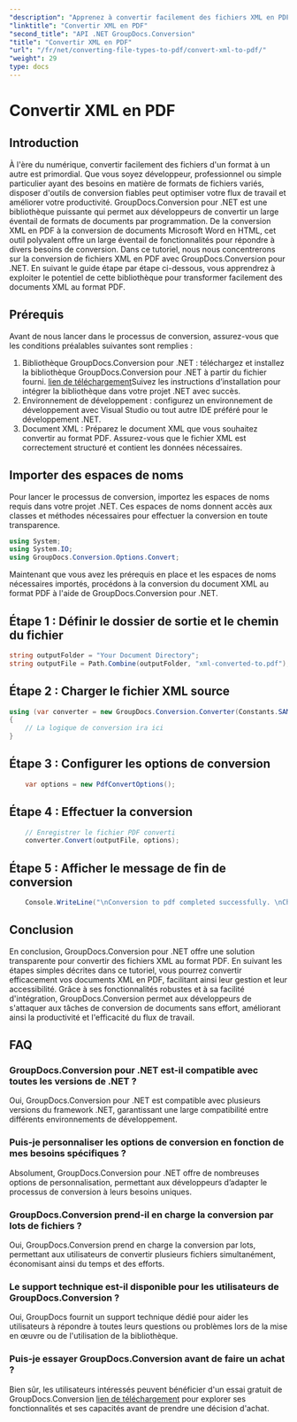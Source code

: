 ```yaml
---
"description": "Apprenez à convertir facilement des fichiers XML en PDF grâce à GroupDocs.Conversion pour .NET. Optimisez votre gestion documentaire."
"linktitle": "Convertir XML en PDF"
"second_title": "API .NET GroupDocs.Conversion"
"title": "Convertir XML en PDF"
"url": "/fr/net/converting-file-types-to-pdf/convert-xml-to-pdf/"
"weight": 29
type: docs
---
```

# Convertir XML en PDF

## Introduction
À l'ère du numérique, convertir facilement des fichiers d'un format à un autre est primordial. Que vous soyez développeur, professionnel ou simple particulier ayant des besoins en matière de formats de fichiers variés, disposer d'outils de conversion fiables peut optimiser votre flux de travail et améliorer votre productivité.
GroupDocs.Conversion pour .NET est une bibliothèque puissante qui permet aux développeurs de convertir un large éventail de formats de documents par programmation. De la conversion XML en PDF à la conversion de documents Microsoft Word en HTML, cet outil polyvalent offre un large éventail de fonctionnalités pour répondre à divers besoins de conversion.
Dans ce tutoriel, nous nous concentrerons sur la conversion de fichiers XML en PDF avec GroupDocs.Conversion pour .NET. En suivant le guide étape par étape ci-dessous, vous apprendrez à exploiter le potentiel de cette bibliothèque pour transformer facilement des documents XML au format PDF.
## Prérequis
Avant de nous lancer dans le processus de conversion, assurez-vous que les conditions préalables suivantes sont remplies :
1. Bibliothèque GroupDocs.Conversion pour .NET : téléchargez et installez la bibliothèque GroupDocs.Conversion pour .NET à partir du fichier fourni. [lien de téléchargement](https://releases.groupdocs.com/conversion/net/)Suivez les instructions d’installation pour intégrer la bibliothèque dans votre projet .NET avec succès.
2. Environnement de développement : configurez un environnement de développement avec Visual Studio ou tout autre IDE préféré pour le développement .NET.
3. Document XML : Préparez le document XML que vous souhaitez convertir au format PDF. Assurez-vous que le fichier XML est correctement structuré et contient les données nécessaires.

## Importer des espaces de noms
Pour lancer le processus de conversion, importez les espaces de noms requis dans votre projet .NET. Ces espaces de noms donnent accès aux classes et méthodes nécessaires pour effectuer la conversion en toute transparence.

```csharp
using System;
using System.IO;
using GroupDocs.Conversion.Options.Convert;
```

Maintenant que vous avez les prérequis en place et les espaces de noms nécessaires importés, procédons à la conversion du document XML au format PDF à l'aide de GroupDocs.Conversion pour .NET.
## Étape 1 : Définir le dossier de sortie et le chemin du fichier
```csharp
string outputFolder = "Your Document Directory";
string outputFile = Path.Combine(outputFolder, "xml-converted-to.pdf");
```
## Étape 2 : Charger le fichier XML source
```csharp
using (var converter = new GroupDocs.Conversion.Converter(Constants.SAMPLE_XML))
{
	// La logique de conversion ira ici
}
```
## Étape 3 : Configurer les options de conversion
```csharp
	var options = new PdfConvertOptions();
```
## Étape 4 : Effectuer la conversion
```csharp
	// Enregistrer le fichier PDF converti
	converter.Convert(outputFile, options);
```
## Étape 5 : Afficher le message de fin de conversion
```csharp
	Console.WriteLine("\nConversion to pdf completed successfully. \nCheck output in {0}", outputFolder);
```

## Conclusion
En conclusion, GroupDocs.Conversion pour .NET offre une solution transparente pour convertir des fichiers XML au format PDF. En suivant les étapes simples décrites dans ce tutoriel, vous pourrez convertir efficacement vos documents XML en PDF, facilitant ainsi leur gestion et leur accessibilité.
Grâce à ses fonctionnalités robustes et à sa facilité d'intégration, GroupDocs.Conversion permet aux développeurs de s'attaquer aux tâches de conversion de documents sans effort, améliorant ainsi la productivité et l'efficacité du flux de travail.
## FAQ
### GroupDocs.Conversion pour .NET est-il compatible avec toutes les versions de .NET ?
Oui, GroupDocs.Conversion pour .NET est compatible avec plusieurs versions du framework .NET, garantissant une large compatibilité entre différents environnements de développement.
### Puis-je personnaliser les options de conversion en fonction de mes besoins spécifiques ?
Absolument, GroupDocs.Conversion pour .NET offre de nombreuses options de personnalisation, permettant aux développeurs d’adapter le processus de conversion à leurs besoins uniques.
### GroupDocs.Conversion prend-il en charge la conversion par lots de fichiers ?
Oui, GroupDocs.Conversion prend en charge la conversion par lots, permettant aux utilisateurs de convertir plusieurs fichiers simultanément, économisant ainsi du temps et des efforts.
### Le support technique est-il disponible pour les utilisateurs de GroupDocs.Conversion ?
Oui, GroupDocs fournit un support technique dédié pour aider les utilisateurs à répondre à toutes leurs questions ou problèmes lors de la mise en œuvre ou de l'utilisation de la bibliothèque.
### Puis-je essayer GroupDocs.Conversion avant de faire un achat ?
Bien sûr, les utilisateurs intéressés peuvent bénéficier d'un essai gratuit de GroupDocs.Conversion [lien de téléchargement](https://releases.groupdocs.com/conversion/net/) pour explorer ses fonctionnalités et ses capacités avant de prendre une décision d'achat.